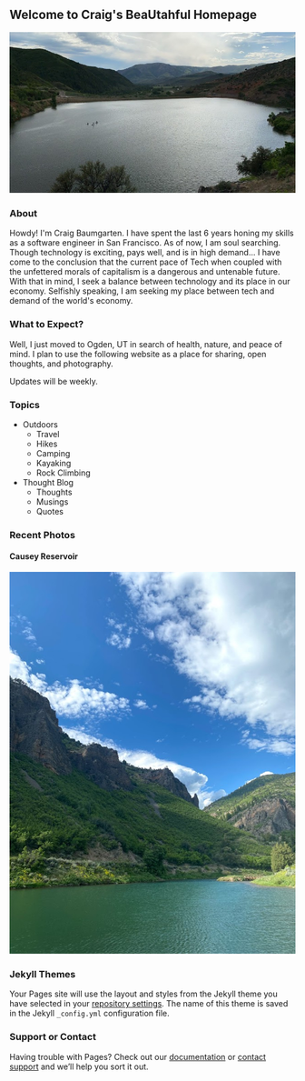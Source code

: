 ## Welcome to Craig's BeaUtahful Homepage

![Causey Resevior Hike](files/images/causey_resevior_utah.jpg)


### About
Howdy! I'm Craig Baumgarten. I have spent the last 6 years honing my skills as a software engineer in San Francisco. As of now, I am soul searching. Though technology is exciting, pays well, and is in high demand... I have come to the conclusion that the current pace of Tech when coupled with the unfettered morals of capitalism is a dangerous and untenable future. With that in mind, I seek a balance between technology and its place in our economy. Selfishly speaking, I am seeking my place between tech and demand of the world's economy.

### What to Expect?
Well, I just moved to Ogden, UT in search of health, nature, and peace of mind. I plan to use the following website as a place for sharing, open thoughts, and photography.

Updates will be weekly.

### Topics
- Outdoors
  - Travel
  - Hikes
  - Camping
  - Kayaking
  - Rock Climbing
- Thought Blog
  - Thoughts
  - Musings
  - Quotes

### Recent Photos

#### Causey Reservoir
![Causey Resevior Hike](files/images/causey_resevior_1.jpg)




### Jekyll Themes

Your Pages site will use the layout and styles from the Jekyll theme you have selected in your [repository settings](https://github.com/crgbaumgart/hugo-test-site/settings). The name of this theme is saved in the Jekyll `_config.yml` configuration file.

### Support or Contact

Having trouble with Pages? Check out our [documentation](https://help.github.com/categories/github-pages-basics/) or [contact support](https://github.com/contact) and we’ll help you sort it out.
